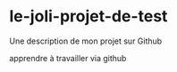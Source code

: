 # le-joli-projet-de-test
Une description de  mon projet sur Github

apprendre à travailler via github
